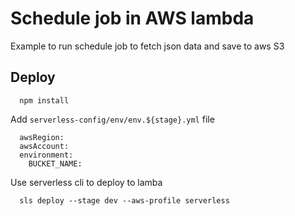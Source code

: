 # Schedule job in AWS lambda
Example to run schedule job to fetch json data and save to aws S3

## Deploy
```
  npm install
```

Add `serverless-config/env/env.${stage}.yml` file

```
  awsRegion:
  awsAccount:
  environment:
    BUCKET_NAME:
```

Use serverless cli to deploy to lamba

```
  sls deploy --stage dev --aws-profile serverless
```
